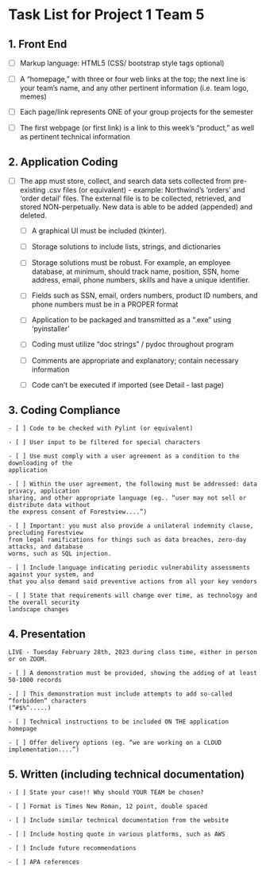 # Task List for Project 1 Team 5

## 1. Front End

- [ ] Markup language: HTML5 (CSS/ bootstrap style tags optional) 

- [ ] A “homepage,” with three or four web links at the top; the next line is your team’s
    name, and any other pertinent information (i.e. team logo, memes)  

- [ ] Each page/link represents ONE of your group projects for the semester 

- [ ] The first webpage (or first link) is a link to this week’s “product,” as well as 
	pertinent technical information 
	
## 2. Application Coding
	
- [ ] The app must store, collect, and search data sets collected from pre-existing .csv files (or
	equivalent) - example: Northwind’s ‘orders’ and ‘order detail’ files.  The external file is
	to be collected, retrieved, and stored NON-perpetually.  New data is able to be added
	(appended) and deleted. 
	
	- [ ] A graphical UI must be included (tkinter). 
	
	- [ ] Storage solutions to include lists, strings, and dictionaries 
	
	- [ ] Storage solutions must be robust.  For example, an employee database, at minimum,
	should track name, position, SSN, home address, email, phone numbers, skills and have a
	unique identifier. 
	
	- [ ] Fields such as SSN, email, orders numbers, product ID numbers, and phone numbers
	must be in a PROPER format 
	
	- [ ] Application to be packaged and transmitted as a “.exe” using ‘pyinstaller’ 
	
	- [ ] Coding must utilize “doc strings” / pydoc throughout program 
	
	- [ ] Comments are appropriate and explanatory; contain necessary information 
	
	- [ ] Code can’t be executed if imported (see Detail - last page) 
	
## 3. Coding Compliance
	
	- [ ] Code to be checked with Pylint (or equivalent) 
	
	- [ ] User input to be filtered for special characters 
	
	- [ ] Use must comply with a user agreement as a condition to the downloading of the
	application 
	
	- [ ] Within the user agreement, the following must be addressed: data privacy, application
	sharing, and other appropriate language (eg.. “user may not sell or distribute data without
	the express consent of Forestview....”) 
	
	- [ ] Important: you must also provide a unilateral indemnity clause, precluding Forestview
	from legal ramifications for things such as data breaches, zero-day attacks, and database
	worms, such as SQL injection. 
	
	- [ ] Include language indicating periodic vulnerability assessments against your system, and
	that you also demand said preventive actions from all your key vendors 
	
	- [ ] State that requirements will change over time, as technology and the overall security
	landscape changes 
	
## 4. Presentation

	LIVE - Tuesday February 28th, 2023 during class time, either in person or on ZOOM.
	
	- [ ] A demonstration must be provided, showing the adding of at least 50-1000 records 
	
	- [ ] This demonstration must include attempts to add so-called “forbidden” characters
	(“#$%^.....) 
	
	- [ ] Technical instructions to be included ON THE application homepage 
	
	- [ ] Offer delivery options (eg. “we are working on a CLOUD implementation....”) 
	
## 5. Written (including technical documentation)
	
	- [ ] State your case!! Why should YOUR TEAM be chosen? 
	
	- [ ] Format is Times New Roman, 12 point, double spaced 
	
	- [ ] Include similar technical documentation from the website 
	
	- [ ] Include hosting quote in various platforms, such as AWS 
	
	- [ ] Include future recommendations 
	
	- [ ] APA references 
	
	
	
	
